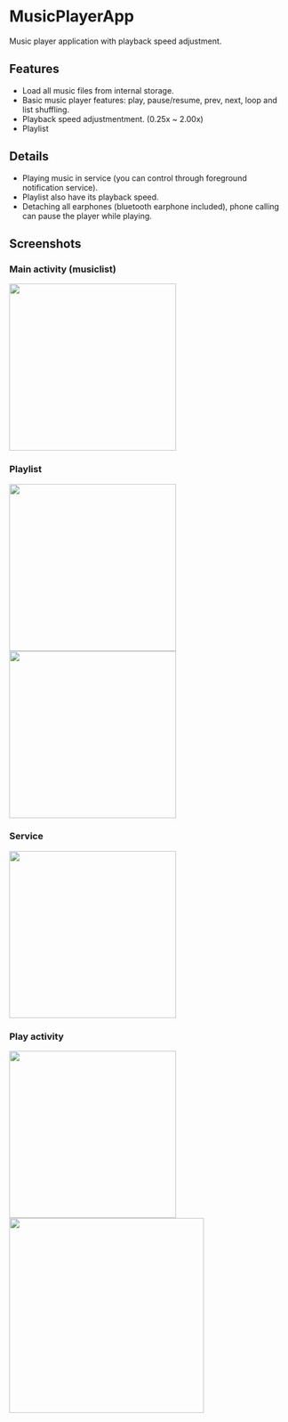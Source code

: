 # MusicPlayerApp
Music player application with playback speed adjustment.

## Features
- Load all music files from internal storage.
- Basic music player features: play, pause/resume, prev, next, loop and list shuffling.
- Playback speed adjustmentment. (0.25x ~ 2.00x)
- Playlist

## Details
- Playing music in service (you can control through foreground notification service).
- Playlist also have its playback speed.
- Detaching all earphones (bluetooth earphone included), phone calling can pause the player while playing.

## Screenshots
### Main activity (musiclist)
<img src="https://user-images.githubusercontent.com/41889090/174980116-ec2f2313-58ca-4e5d-919b-25fcffbb9d68.jpg" width="300">

### Playlist
<img src="https://user-images.githubusercontent.com/41889090/174980317-abe64aaf-d9b4-4869-a66d-9073b2b4235c.jpg" width="300">
<img src="https://user-images.githubusercontent.com/41889090/174980442-8d612013-5ca1-43e8-96f0-365a6ef41d20.jpg" width="300">

### Service
     
<img src="https://i.imgur.com/GiS1Gwa.jpg" width="300">

### Play activity
<img src="https://user-images.githubusercontent.com/41889090/174980645-86000d28-a177-4ceb-830d-abdb74cef185.jpg" width="300">
<img src="https://user-images.githubusercontent.com/41889090/174980933-4f729eb0-1a7e-42aa-a194-f67b830806a8.jpg" height="350">

